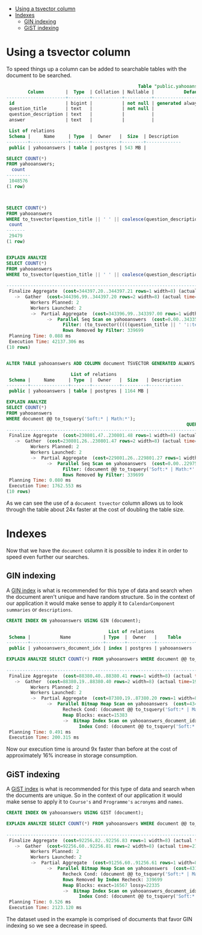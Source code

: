 - [Using a tsvector column](#using-a-tsvector-column)
- [Indexes](#indexes)
  - [GIN indexing](#gin-indexing)
  - [GiST indexing](#gist-indexing)

# Using a tsvector column

To speed things up a column can be added to searchable tables with the document to be searched.

```sql
                                                 Table "public.yahooanswers"
        Column        |  Type  | Collation | Nullable |           Default            | Storage  | Stats target | Description
----------------------+--------+-----------+----------+------------------------------+----------+--------------+-------------
 id                   | bigint |           | not null | generated always as identity | plain    |              |
 question_title       | text   |           | not null |                              | extended |              |
 question_description | text   |           |          |                              | extended |              |
 answer               | text   |           |          |                              | extended |              |

 List of relations
 Schema |     Name     | Type  |  Owner   |  Size  | Description
--------+--------------+-------+----------+--------+-------------
 public | yahooanswers | table | postgres | 543 MB |

SELECT COUNT(*)
FROM yahooanswers;
  count
---------
 1048576
(1 row)



SELECT COUNT(*)
FROM yahooanswers
WHERE to_tsvector(question_title || ' ' || coalesce(question_description, '') || ' ' || coalesce(answer, '')) @@ to_tsquery('Soft:* | Math:*');
 count
-------
 29479
(1 row)


EXPLAIN ANALYZE
SELECT COUNT(*)
FROM yahooanswers
WHERE to_tsvector(question_title || ' ' || coalesce(question_description, '') || ' ' || coalesce(answer, '')) @@ to_tsquery('Soft:* | Math:*');
                                                                                                  QUERY PLAN
--------------------------------------------------------------------------------------------------------------------------------------------------------------------------------------------------------------
 Finalize Aggregate  (cost=344397.20..344397.21 rows=1 width=8) (actual time=42127.776..42127.776 rows=1 loops=1)
   ->  Gather  (cost=344396.99..344397.20 rows=2 width=8) (actual time=42127.573..42137.277 rows=3 loops=1)
         Workers Planned: 2
         Workers Launched: 2
         ->  Partial Aggregate  (cost=343396.99..343397.00 rows=1 width=8) (actual time=42071.088..42071.088 rows=1 loops=3)
               ->  Parallel Seq Scan on yahooanswers  (cost=0.00..343353.73 rows=17302 width=0) (actual time=5.382..42065.665 rows=9826 loops=3)
                     Filter: (to_tsvector(((((question_title || ' '::text) || COALESCE(question_description, ''::text)) || ' '::text) || COALESCE(answer, ''::text))) @@ to_tsquery('Soft:* | Math:*'::text))
                     Rows Removed by Filter: 339699
 Planning Time: 0.088 ms
 Execution Time: 42137.306 ms
(10 rows)


ALTER TABLE yahooanswers ADD COLUMN document TSVECTOR GENERATED ALWAYS AS (to_tsvector('english', question_title || ' ' || coalesce(question_description,'') || ' ' || coalesce(answer, ''))) STORED;

                        List of relations
 Schema |     Name     | Type  |  Owner   |  Size   | Description
--------+--------------+-------+----------+---------+-------------
 public | yahooanswers | table | postgres | 1164 MB |

EXPLAIN ANALYZE
SELECT COUNT(*)
FROM yahooanswers
WHERE document @@ to_tsquery('Soft:* | Math:*');
                                                                   QUERY PLAN
------------------------------------------------------------------------------------------------------------------------------------------------
 Finalize Aggregate  (cost=230801.47..230801.48 rows=1 width=8) (actual time=1751.119..1751.119 rows=1 loops=1)
   ->  Gather  (cost=230801.26..230801.47 rows=2 width=8) (actual time=1750.629..1762.527 rows=3 loops=1)
         Workers Planned: 2
         Workers Launched: 2
         ->  Partial Aggregate  (cost=229801.26..229801.27 rows=1 width=8) (actual time=1688.591..1688.591 rows=1 loops=3)
               ->  Parallel Seq Scan on yahooanswers  (cost=0.00..229758.00 rows=17302 width=0) (actual time=1.431..1686.458 rows=9826 loops=3)
                     Filter: (document @@ to_tsquery('Soft:* | Math:*'::text))
                     Rows Removed by Filter: 339699
 Planning Time: 0.080 ms
 Execution Time: 1762.553 ms
(10 rows)
```

As we can see the use of a `document tsvector` column allows us to look through the table about 24x faster at the cost of doubling the table size.

# Indexes

Now that we have the `document` column it is possible to index it in order to speed even further our searches.

## GIN indexing

A [GIN index](https://www.postgresql.org/docs/current/gin.html) is what is recommended for this type of data and search when the document aren't unique and have random structure. So in the context of our application it would make sense to apply it to `CalendarComponent` `summaries` or `descriptions`.

```sql
CREATE INDEX ON yahooanswers USING GIN (document);

                                      List of relations
 Schema |           Name            | Type  |  Owner   |    Table     |  Size  | Description
--------+---------------------------+-------+----------+--------------+--------+-------------
 public | yahooanswers_document_idx | index | postgres | yahooanswers | 189 MB |

EXPLAIN ANALYZE SELECT COUNT(*) FROM yahooanswers WHERE document @@ to_tsquery('Soft:* | Math:*');
                                                                           QUERY PLAN
----------------------------------------------------------------------------------------------------------------------------------------------------------------
 Finalize Aggregate  (cost=88380.40..88380.41 rows=1 width=8) (actual time=192.069..192.069 rows=1 loops=1)
   ->  Gather  (cost=88380.19..88380.40 rows=2 width=8) (actual time=191.556..200.025 rows=3 loops=1)
         Workers Planned: 2
         Workers Launched: 2
         ->  Partial Aggregate  (cost=87380.19..87380.20 rows=1 width=8) (actual time=131.767..131.767 rows=1 loops=3)
               ->  Parallel Bitmap Heap Scan on yahooanswers  (cost=434.06..87336.93 rows=17302 width=0) (actual time=6.104..130.751 rows=9826 loops=3)
                     Recheck Cond: (document @@ to_tsquery('Soft:* | Math:*'::text))
                     Heap Blocks: exact=15383
                     ->  Bitmap Index Scan on yahooanswers_document_idx  (cost=0.00..423.68 rows=41524 width=0) (actual time=14.918..14.918 rows=29479 loops=1)
                           Index Cond: (document @@ to_tsquery('Soft:* | Math:*'::text))
 Planning Time: 0.491 ms
 Execution Time: 200.315 ms
```

Now our execution time is around 9x faster than before at the cost of approximately 16% increase in storage consumption.

## GiST indexing

A [GiST index](https://www.postgresql.org/docs/current/gist.html) is what is recommended for this type of data and search when the documents are unique. So in the context of our application it would make sense to apply it to `Course's` and `Programme's` `acronyms` and `names`.

```sql
CREATE INDEX ON yahooanswers USING GIST (document);

EXPLAIN ANALYZE SELECT COUNT(*) FROM yahooanswers WHERE document @@ to_tsquery('Soft:* | Math:*');
                                                                             QUERY PLAN
---------------------------------------------------------------------------------------------------------------------------------------------------------------------
 Finalize Aggregate  (cost=92256.82..92256.83 rows=1 width=8) (actual time=2111.317..2111.318 rows=1 loops=1)
   ->  Gather  (cost=92256.60..92256.81 rows=2 width=8) (actual time=2110.244..2123.068 rows=3 loops=1)
         Workers Planned: 2
         Workers Launched: 2
         ->  Partial Aggregate  (cost=91256.60..91256.61 rows=1 width=8) (actual time=2051.605..2051.605 rows=1 loops=3)
               ->  Parallel Bitmap Heap Scan on yahooanswers  (cost=4310.47..91213.35 rows=17302 width=0) (actual time=300.762..2049.509 rows=9826 loops=3)
                     Recheck Cond: (document @@ to_tsquery('Soft:* | Math:*'::text))
                     Rows Removed by Index Recheck: 339699
                     Heap Blocks: exact=16567 lossy=22335
                     ->  Bitmap Index Scan on yahooanswers_document_idx  (cost=0.00..4300.09 rows=41524 width=0) (actual time=349.094..349.094 rows=1048576 loops=1)
                           Index Cond: (document @@ to_tsquery('Soft:* | Math:*'::text))
 Planning Time: 0.526 ms
 Execution Time: 2123.120 ms
```

The dataset used in the example is comprised of documents that favor GIN indexing so we see a decrease in speed.